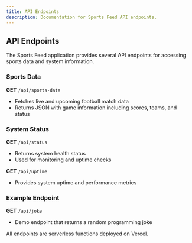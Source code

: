 ```yaml
---
title: API Endpoints
description: Documentation for Sports Feed API endpoints.
---
```


## API Endpoints

The Sports Feed application provides several API endpoints for accessing sports data and system information.

### Sports Data

**GET** `/api/sports-data`
- Fetches live and upcoming football match data
- Returns JSON with game information including scores, teams, and status

### System Status

**GET** `/api/status`
- Returns system health status
- Used for monitoring and uptime checks

**GET** `/api/uptime`
- Provides system uptime and performance metrics

### Example Endpoint

**GET** `/api/joke`
- Demo endpoint that returns a random programming joke

All endpoints are serverless functions deployed on Vercel.
